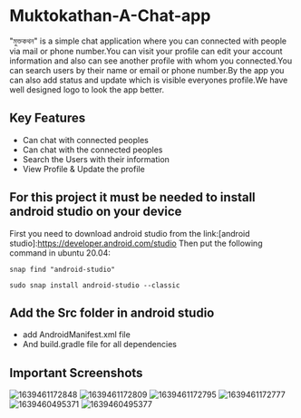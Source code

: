 # Muktokathan-A-Chat-app

"মুক্তকথন" is a simple chat application where you can connected with people via mail or phone number.You can visit your profile can edit your account information and also can see another profile with whom you connected.You can search users by their name or email or phone number.By the app you can also add status and update which is visible everyones profile.We have well designed logo to look the app better. 
## Key Features
- Can chat with connected peoples
- Can chat with the connected peoples
- Search the Users with their information
- View Profile & Update the profile
## For this project it must be needed to install android studio on your device
First you need to download android studio from the link:[android studio]:https://developer.android.com/studio
Then put the following command in ubuntu 20.04:
~~~
snap find "android-studio"
~~~
~~~
sudo snap install android-studio --classic
~~~
## Add the Src folder in android studio
- add AndroidManifest.xml file 
- And build.gradle file for all dependencies

## Important Screenshots


![1639461172848](https://user-images.githubusercontent.com/38868703/145959606-d9066f5d-3290-4515-a4ff-4e66521240aa.jpg)
![1639461172809](https://user-images.githubusercontent.com/38868703/145959622-fc8c1297-4d15-4b74-a620-c48725b5d544.jpg)
![1639461172795](https://user-images.githubusercontent.com/38868703/145959636-f5df476a-ee2b-48dd-ae63-71e24ce76614.jpg)
![1639461172777](https://user-images.githubusercontent.com/38868703/145959660-cc688470-1f5b-432a-88f6-f3eec48199f0.jpg)
![1639460495371](https://user-images.githubusercontent.com/38868703/145959673-2fa01f57-bf0c-4be4-b7f6-e3284297f1fa.jpg)
![1639460495377](https://user-images.githubusercontent.com/38868703/145959682-b21de24b-567a-4913-9948-e753a48db6fc.jpg)
